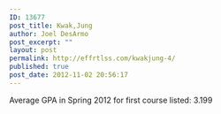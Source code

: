 ```yaml
---
ID: 13677
post_title: Kwak,Jung
author: Joel DesArmo
post_excerpt: ""
layout: post
permalink: http://effrtlss.com/kwakjung-4/
published: true
post_date: 2012-11-02 20:56:17
---
```

<p>Average GPA in Spring 2012 for first course listed: 3.199</p>